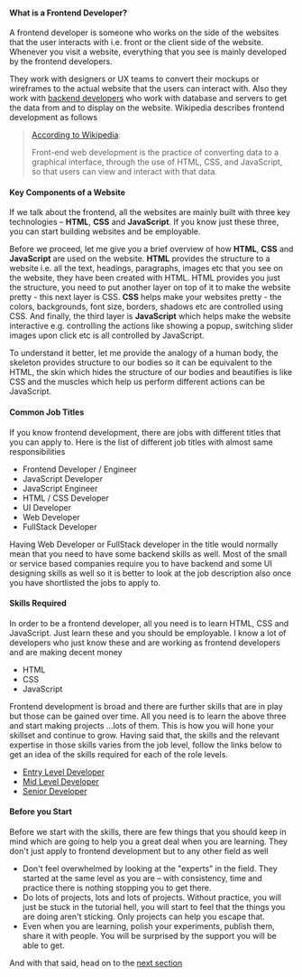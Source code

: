 #### What is a Frontend Developer?
A frontend developer is someone who works on the side of the websites that the user interacts with i.e. front or the client side of the website. Whenever you visit a website, everything that you see is mainly developed by the frontend developers. 

They work with designers or UX teams to convert their mockups or wireframes to the actual website that the users can interact with. Also they work with [backend developers](/backend) who work with database and servers to get the data from and to display on the website. Wikipedia describes frontend development as follows

> [According to Wikipedia](https://en.wikipedia.org/wiki/Front-end_web_development):
>
> Front-end web development is the practice of converting data to a graphical interface, through the use of HTML, CSS, and JavaScript, so that users can view and interact with that data.

#### Key Components of a Website
If we talk about the frontend, all the websites are mainly built with three key technologies – **HTML**, **CSS** and **JavaScript**. If you know just these three, you can start building websites and be employable. 

Before we proceed, let me give you a brief overview of how **HTML**, **CSS** and **JavaScript** are used on the website. **HTML** provides the structure to a website i.e. all the text, headings, paragraphs, images etc that you see on the website, they have been created with HTML. HTML provides you just the structure, you need to put another layer on top of it to make the website pretty - this next layer is CSS. **CSS** helps make your websites pretty - the colors, backgrounds, font size, borders, shadows etc are controlled using CSS. And finally, the third layer is **JavaScript** which helps make the website interactive e.g. controlling the actions like showing a popup, switching slider images upon click etc is all controlled by JavaScript. 

To understand it better, let me provide the analogy of a human body, the skeleton provides structure to our bodies so it can be equivalent to the HTML, the skin which hides the structure of our bodies and beautifies is like CSS and the muscles which help us perform different actions can be JavaScript.

#### Common Job Titles
If you know frontend development, there are jobs with different titles that you can apply to. Here is the list of different job titles with almost same responsibilities

* Frontend Developer / Engineer
* JavaScript Developer
* JavaScript Engineer
* HTML / CSS Developer
* UI Developer
* Web Developer
* FullStack Developer

Having Web Developer or FullStack developer in the title would normally mean that you need to have some backend skills as well. Most of the small or service based companies require you to have backend and some UI designing skills as well so it is better to look at the job description also once you have shortlisted the jobs to apply to.  

#### Skills Required
In order to be a frontend developer, all you need is to learn HTML, CSS and JavaScript. Just learn these and you should be employable. I know a lot of developers who just know these and are working as frontend developers and are making decent money
* HTML
* CSS
* JavaScript 

Frontend development is broad and there are further skills that are in play but those can be gained over time. All you need is to learn the above three and start making projects ...lots of them. This is how you will hone your skillset and continue to grow. Having said that, the skills and the relevant expertise in those skills varies from the job level, follow the links below to get an idea of the skills required for each of the role levels.

* [Entry Level Developer](/frontend/junior-developer)
* [Mid Level Developer](/frontend/mid-level-developer)
* [Senior Developer](/frontend/senior-developer)

#### Before you Start
Before we start with the skills, there are few things that you should keep in mind which are going to help you a great deal when you are learning. They don't just apply to frontend development but to any other field as well

* Don't feel overwhelmed by looking at the "experts" in the field. They started at the same level as you are – with consistency, time and practice there is nothing stopping you to get there.
* Do lots of projects, lots and lots of projects. Without practice, you will just be stuck in the tutorial hell, you will start to feel that the things you are doing aren't sticking. Only projects can help you escape that.
* Even when you are learning, polish your experiments, publish them, share it with people. You will be surprised by the support you will be able to get.

And with that said, head on to the [next section](/frontend/junior-developer)  
